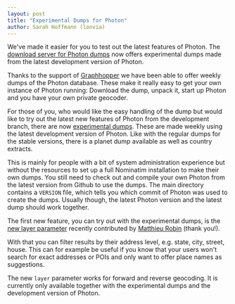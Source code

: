 ```yaml
---
layout: post
title: "Experimental Dumps for Photon"
author: Sarah Hoffmann (lonvia)
---
```


We've made it easier for you to test out the latest features of Photon.
The [download server for Photon dumps](https://download1.graphhopper.com/public/experimental/)
now offers experimental dumps made from the latest development version of Photon.

Thanks to the support of [Graphhopper](https://www.graphhopper.com/) we have
been able to offer weekly dumps of the Photon database. These make it really
easy to get your own instance of Photon running: Download the dump,
unpack it, start up Photon and you have your own private geocoder.

For those of you, who would like the easy handling of the dump but would like
to try out the latest new features of Photon from the development branch,
there are now [experimental dumps](https://download1.graphhopper.com/public/experimental/).
These are made weekly using the latest development version of Photon.
Like with the regular dumps for the stable versions, there is
a planet dump available as well as country extracts.

This is mainly for people with a bit of system administration experience but
without the resources to set up a full Nominatim installation to make their
own dumps. You still need to check out and compile your own Photon from the
latest version from Github to use the dumps. The main directory contains
a `VERSION` file, which tells you which commit of Photon was used to create
the dumps. Usually though, the latest Photon version and the latest dump
should work together.


The first new feature, you can try out with the experimental dumps, is the
[new layer parameter](https://github.com/komoot/photon/pull/667)
recently contributed by [Matthieu Robin](https://github.com/macolu) (thank you!).

With that you can filter results by their address level, e.g. state, city, street, house.
This can for example be useful if you know that your users won't search for
exact addresses or POIs and only want to offer place names as suggestions.

The new `layer` parameter works for forward and reverse geocoding. It is currently
only available together with the experimental dumps and the development version
of Photon.
